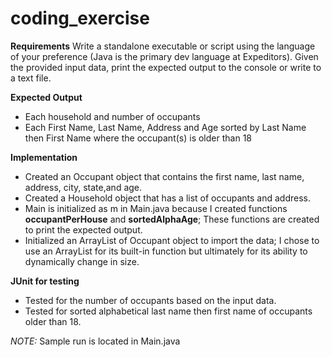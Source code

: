 # coding_exercise
 
**Requirements**
Write a standalone executable or script using the 
language of your preference (Java is the primary dev language at Expeditors).
Given the provided input data, print the expected 
output to the console or write to a text file.
 

**Expected Output**
* Each household and number of occupants
* Each First Name, Last Name, Address and Age sorted by 
  Last Name then First Name where the occupant(s) is older than 18

**Implementation**
* Created an Occupant object that contains the first name, last name, address, city, state,and age. 
* Created a Household object that has a list of occupants and address.
* Main is initialized as m in Main.java because I created functions **occupantPerHouse** and **sortedAlphaAge**; These functions
are created to print the expected output.
* Initialized an ArrayList of Occupant object to import the data; I chose to use an ArrayList for its built-in function 
but ultimately for its ability to dynamically change in size. 

**JUnit for testing**
* Tested for the number of occupants based on the input data. 
* Tested for sorted alphabetical last name then first name of occupants older than 18. 

_NOTE:_ Sample run is located in Main.java